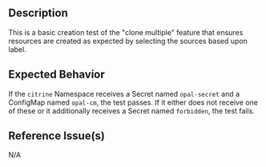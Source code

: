 ## Description

This is a basic creation test of the "clone multiple" feature that ensures resources are created as expected by selecting the sources based upon label.

## Expected Behavior

If the `citrine` Namespace receives a Secret named `opal-secret` and a ConfigMap named `opal-cm`, the test passes. If it either does not receive one of these or it additionally receives a Secret named `forbidden`, the test fails.

## Reference Issue(s)

N/A